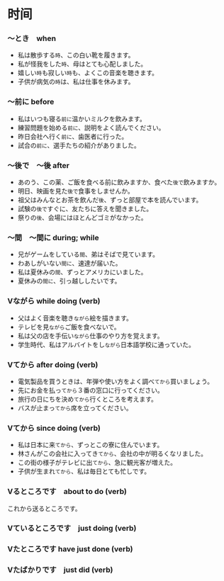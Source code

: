 # 时间

### 〜とき　when

- 私は散歩する`時`、この白い靴を履きます。
- 私が怪我をした`時`、母はとても心配しました。
- 嬉しい`時`も寂しい`時`も、よくこの音楽を聴きます。
- 子供が病気の`時`は、私は仕事を休みます。

### 〜前に before

- 私はいつも寝る`前に`温かいミルクを飲みます。
- 練習問題を始める`前に`、説明をよく読んでください。
- 昨日会社へ行く`前に`、歯医者に行った。
- 試合の`前に`、選手たちの紹介がありました。

### 〜後で　〜後 after

- あのう、この薬、ご飯を食べる前に飲みますか、食べた`後で`飲みますか。
- 明日、映画を見た`後で`食事をしませんか。
- 祖父はみんなとお茶を飲んだ`後`、ずっと部屋で本を読んでいます。
- 試験の`後で`すぐに、友たちに答えを聞きました。
- 祭りの`後`、会場にはほとんどゴミがなかった。

### 〜間　〜間に during; while

- 兄がゲームをしている`間`、弟はそばで見ています。
- わあしがいない`間に`、速達が届いた。
- 私は夏休みの`間`、ずっとアメリカにいました。
- 夏休みの`間に`、引っ越ししたいです。


### Vながら while doing (verb)

- 父はよく音楽を聴き`ながら`絵を描きます。
- テレビを見`ながら`ご飯を食べないで。
- 私は父の店を手伝い`ながら`仕事のやり方を覚えます。
- 学生時代、私はアルバイトをし`ながら`日本語学校に通っていた。

### Vてから after doing (verb)

- 電気製品を買うときは、年弾や使い方をよく調べ`てから`買いましょう。
- 先にお金を払っ`てから`３番の窓口に行ってください。
- 旅行の日にちを決め`てから`行くところを考えます。
- バスが止まっ`てから`席を立ってください。

### Vてから since doing (verb) 

- 私は日本に来`てから`、ずっとこの寮に住んでいます。
- 林さんがこの会社に入ってき`てから`、会社の中が明るくなリました。
- この街の様子がテレビに出`てから`、急に観光客が増えた。
- 子供が生まれ`てから`、私は毎日とても忙しです。

### Vるところです　about to do (verb) 
これから送るところです。


### Vているところです　just doing (verb) 

### Vたところです have just done (verb) 

### Vたばかりです　just did (verb) 



